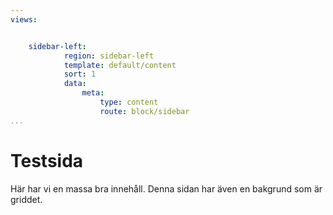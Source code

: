 ```yaml
---
views:


    sidebar-left:
            region: sidebar-left
            template: default/content
            sort: 1
            data:
                meta:
                    type: content
                    route: block/sidebar
...
```

Testsida
===============================================
Här har vi en massa bra innehåll. Denna sidan har även en bakgrund som är
griddet.
